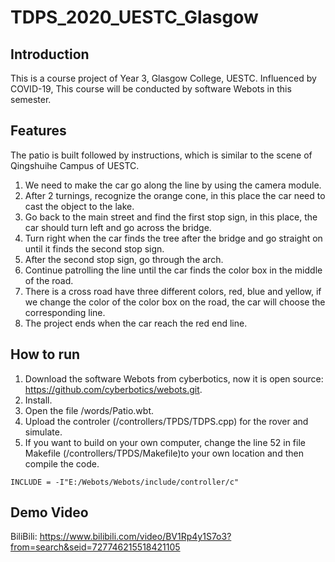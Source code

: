 # TDPS_2020_UESTC_Glasgow
## Introduction
This is a course project of Year 3, Glasgow College, UESTC. Influenced by COVID-19, This course will be conducted by software Webots in this semester.
## Features
The patio is built followed by instructions, which is similar to the scene of Qingshuihe Campus of UESTC.  
1. We need to make the car go along the line by using the camera module.  
2. After 2 turnings, recognize the orange cone, in this place the car need to cast the object to the lake.  
3. Go back to the main street and find the first stop sign, in this place, the car should turn left and go across the bridge.  
4. Turn right when the car finds the tree after the bridge and go straight on until it finds the second stop sign.  
5. After the second stop sign, go through the arch.
6. Continue patrolling the line until the car finds the color box in the middle of the road.  
7. There is a cross road have three different colors, red, blue and yellow, if we change the color of the color box on the road, the car will choose the corresponding line.
8. The project ends when the car reach the red end line.
## How to run
1. Download the software Webots from cyberbotics, now it is open source: https://github.com/cyberbotics/webots.git.
2. Install.
3. Open the file /words/Patio.wbt.
4. Upload the controler (/controllers/TPDS/TDPS.cpp) for the rover and simulate.
5. If you want to build on your own computer, change the line 52 in file Makefile (/controllers/TPDS/Makefile)to your own location and then compile the code.
```
INCLUDE = -I"E:/Webots/Webots/include/controller/c"
```
## Demo Video
BiliBili: https://www.bilibili.com/video/BV1Rp4y1S7o3?from=search&seid=727746215518421105
